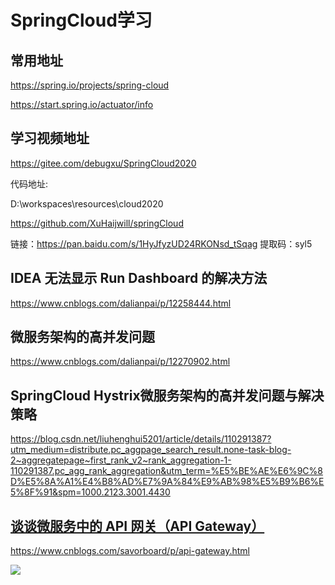 # SpringCloud学习

## 常用地址

https://spring.io/projects/spring-cloud

https://start.spring.io/actuator/info



## 学习视频地址

https://gitee.com/debugxu/SpringCloud2020

代码地址:

D:\workspaces\resources\cloud2020

https://github.com/XuHaijwill/springCloud

链接：https://pan.baidu.com/s/1HyJfyzUD24RKONsd_tSqag 
提取码：syl5 

## IDEA 无法显示 Run Dashboard 的解决方法

https://www.cnblogs.com/dalianpai/p/12258444.html

## 微服务架构的高并发问题

https://www.cnblogs.com/dalianpai/p/12270902.html

## SpringCloud Hystrix微服务架构的高并发问题与解决策略

https://blog.csdn.net/liuhenghui5201/article/details/110291387?utm_medium=distribute.pc_aggpage_search_result.none-task-blog-2~aggregatepage~first_rank_v2~rank_aggregation-1-110291387.pc_agg_rank_aggregation&utm_term=%E5%BE%AE%E6%9C%8D%E5%8A%A1%E4%B8%AD%E7%9A%84%E9%AB%98%E5%B9%B6%E5%8F%91&spm=1000.2123.3001.4430

## [谈谈微服务中的 API 网关（API Gateway）](https://www.cnblogs.com/savorboard/p/api-gateway.html)

https://www.cnblogs.com/savorboard/p/api-gateway.html

![](D:\workspaces\git\github\KnowledgePoints\notes\springcloud\imgs\修改配置001.png)